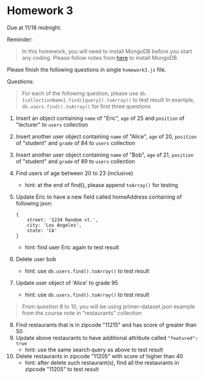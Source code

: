 # Homework 3

Due at 11/18 midnight.

Reminder:

> In this homework, you will need to install MongoDB before you start any coding.
> Please follow notes from [here](../notes/introduction-nosql.md) to install MongoDB.

Please finish the following questions in single `homework3.js` file.

Questions:

> For each of the following question, please use `db.{collectionName}.find({query}).toArray()` to test result
> In example, `db.users.find().toArray()` for first three questions

1. Insert an object containing `name` of "Eric", `age` of 25 and `position` of "lecturer" to `users` collection
2. Insert another user object containing `name` of "Alice", `age` of 20, `position` of "student" and `grade` of 84 to `users` collection
3. Insert another user object containing `name` of "Bob", `age` of 21, `position` of "student" and `grade` of 89 to `users` collection
4. Find users of age between 20 to 23 (inclusive)
    * hint: at the end of find(), please append `toArray()` for testing
5. Update Eric to have a new field called homeAddress containing of following json:

    ```
    {
        street: '1234 Random st.',
        city: 'Los Angeles',
        state: 'CA'
    }
    ```

    * hint: find user Eric again to test result
6. Delete user bob
    * hint: use `db.users.find().toArray()` to test result
7. Update user object of 'Alice' to grade 95
    * hint: use `db.users.find().toArray()` to test result

> From question 8 to 10, you will be using primer-dataset.json example from the course note in "restaurants" collection

8. Find restaurants that is in zipcode "11215" and has score of greater than 50
9. Update above restaurants to have additional attribute called `"featured": true`
    * hint: use the same search query as above to test result
10. Delete restaurants in zipcode "11205" with score of higher than 40
    * hint: after delete such restaurant(s), find all the restaurants in zipcode "11205" to test result
